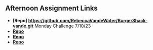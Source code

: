## Afternoon Assignment Links

* **[Repo] https://github.com/RebeccaVandeWater/BurgerShack-vande.git** Monday Challenge 7/10/23
* **[Repo](https://github.com/RebeccaVandeWater/<ASSIGNMENT_REPO>)**
* **[Repo](https://github.com/RebeccaVandeWater/<ASSIGNMENT_REPO>)**
* **[Repo](https://github.com/RebeccaVandeWater/<ASSIGNMENT_REPO>)**
